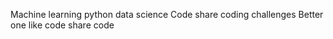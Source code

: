 Machine learning     python   data science 
Code share           coding    challenges 
Better one           like code share code
